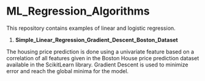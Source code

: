 # ML_Regression_Algorithms
This repository contains examples of linear and logistic regression.

1) <b>Simple_Linear_Regression_Gradient_Descent_Boston_Dataset</b>

 The housing price prediction is done using a univariate feature based on a correlation of all features given in the Boston House price prediction dataset available   in the ScikitLearn library. Gradient Descent is used to minimize error and reach the global minima for the model.
